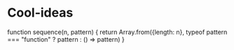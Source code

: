 # Cool-ideas

function sequence(n, pattern) {
  return Array.from({length: n}, typeof pattern === "function" ? pattern : () => pattern)
}
